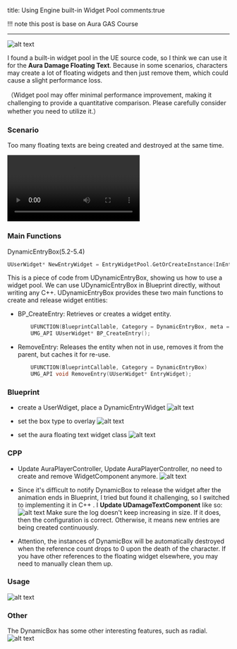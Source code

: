 title: Using Engine built-in Widget Pool
comments:true

!!! note 
    this post is base on Aura GAS Course
    
---

 ![alt text](../assets/images/WidgetPool_image.png)

I found a built-in widget pool in the UE source code, so I think we can use it for the **Aura Damage Floating Text**. Because in some scenarios, characters may create a lot of floating widgets and then just remove them, which could cause a slight performance loss.

（Widget pool may offer minimal performance improvement, making it challenging to provide a quantitative comparison. Please carefully consider whether you need to utilize it.）

### Scenario
Too many floating texts are being created and destroyed at the same time.
 
![type:video](../assets/video/floating_text.mp4)

### Main Functions
DynamicEntryBox(5.2-5.4)

``` cpp
UUserWidget* NewEntryWidget = EntryWidgetPool.GetOrCreateInstance(InEntryClass);

```

This is a piece of code from UDynamicEntryBox, showing us how to use a widget pool. We can use UDynamicEntryBox in Blueprint directly, without writing any C++. UDynamicEntryBox provides these two main functions to create and release widget entities:

- BP_CreateEntry: Retrieves or creates a widget entity.
    ``` cpp
        UFUNCTION(BlueprintCallable, Category = DynamicEntryBox, meta = (DisplayName = "Create Entry", AllowPrivateAccess = true))
        UMG_API UUserWidget* BP_CreateEntry();

    ```
- RemoveEntry: Releases the entity when not in use, removes it from the parent, but caches it for re-use.
    ``` cpp
        UFUNCTION(BlueprintCallable, Category = DynamicEntryBox)
        UMG_API void RemoveEntry(UUserWidget* EntryWidget);

    ```
    
### Blueprint
- create a UserWdiget, place a DynamicEntryWidget
![alt text](../assets/images/WidgetPool_image-2.png)

- set the box type to overlay
![alt text](../assets/images/WidgetPool_image-3.png)
- set the aura floating text widget class
![alt text](../assets/images/WidgetPool_image-4.png)



### CPP
- Update AuraPlayerController, Update AuraPlayerController, no need to create and remove WidgetComponent anymore.
![alt text](../assets/images/WidgetPool_image-1.png)

- Since it's difficult to notify DynamicBox to release the widget after the animation ends in Blueprint, I tried but found it challenging, so I switched to implementing it in C++ . I **Update UDamageTextComponent** like so:
 ![alt text](../assets/images/WidgetPool_image-5.png)
  Make sure the log doesn't keep increasing in size. If it does, then the configuration is correct. Otherwise, it means new entries are being created continuously.

- Attention, the instances of DynamicBox will be automatically destroyed when the reference count drops to 0 upon the death of the character. If you have other references to the floating widget elsewhere, you may need to manually clean them up.


### Usage
  ![alt text](../assets/images/WidgetPool_image-6.png)

### Other
The DynamicBox has some other interesting features, such as radial.
![alt text](../assets/images/WidgetPool_image-7.png)
